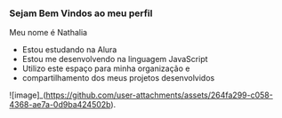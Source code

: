 ### Sejam Bem Vindos ao meu perfil

Meu nome é Nathalia 

- Estou estudando na Alura
- Estou me desenvolvendo na linguagem JavaScript
- Utilizo este espaço para minha organização e
- compartilhamento dos meus projetos desenvolvidos


![image]_(https://github.com/user-attachments/assets/264fa299-c058-4368-ae7a-0d9ba424502b).
